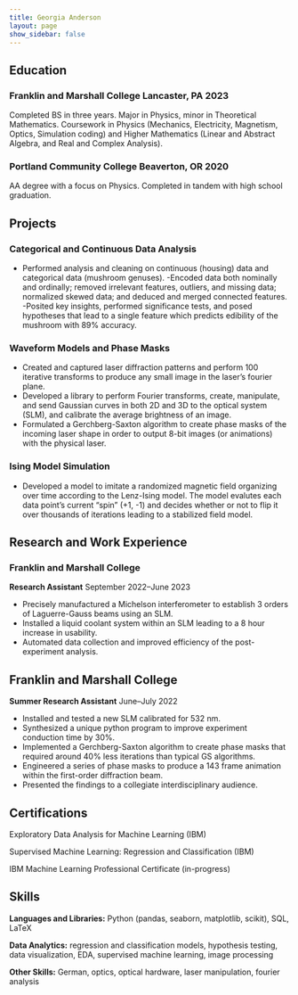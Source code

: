 ```yaml
---
title: Georgia Anderson
layout: page
show_sidebar: false
---
```


## Education


### Franklin and Marshall College   				           Lancaster, PA 2023 
Completed BS in three years.
Major in Physics, minor in Theoretical Mathematics.
Coursework in Physics (Mechanics, Electricity, Magnetism, Optics, Simulation coding) and Higher Mathematics (Linear and Abstract Algebra, and Real and Complex Analysis).

### Portland Community College					         Beaverton, OR 2020
AA degree with a focus on Physics. 
Completed in tandem with high school graduation.  


## Projects

### Categorical and Continuous Data Analysis
- Performed analysis and cleaning on  continuous (housing) data and categorical data (mushroom genuses).
-Encoded data both nominally and ordinally; removed irrelevant features, outliers, and missing data; normalized skewed data; and deduced and merged connected features.
-Posited key insights, performed significance tests, and posed hypotheses that lead to a single feature which predicts edibility of the mushroom with 89% accuracy.

### Waveform Models and Phase Masks
- Created and captured laser diffraction patterns and perform 100 iterative transforms to produce any small image in the laser’s fourier plane.
- Developed a library to perform Fourier transforms, create, manipulate, and send Gaussian curves in both 2D and 3D to the optical system (SLM), and calibrate the average brightness of an image.
- Formulated a Gerchberg-Saxton algorithm to create phase masks of the incoming laser shape in order to output 8-bit images (or animations) with the physical laser.

### Ising Model Simulation
- Developed a model to imitate a randomized magnetic field organizing over time according to the Lenz-Ising model.  The model evalutes each data point’s current “spin” (+1, -1) and decides whether or not to flip it over thousands of iterations leading to a stabilized field model.


## Research and Work Experience

### Franklin and Marshall College
**Research Assistant**		                 	       September 2022–June 2023
- Precisely manufactured a Michelson interferometer to establish  3 orders of Laguerre-Gauss beams using an SLM.
- Installed a liquid coolant system within an SLM leading to a 8 hour increase in usability.
- Automated data collection and improved efficiency of the post-experiment analysis.

## Franklin and Marshall College
**Summer Research Assistant**    	 		      June–July 2022
- Installed and tested a new SLM calibrated for 532 nm.
- Synthesized a unique python program to improve experiment conduction time by 30%.
- Implemented a Gerchberg-Saxton algorithm to create phase masks that required  around 40% less iterations than typical GS algorithms.
- Engineered a series of phase masks to produce a 143 frame animation within the first-order diffraction beam.
- Presented the findings to a collegiate interdisciplinary audience.


## Certifications


Exploratory Data Analysis for Machine Learning (IBM)

Supervised Machine Learning: Regression and Classification (IBM)

IBM Machine Learning Professional Certificate (in-progress)


## Skills


**Languages and Libraries:** Python (pandas, seaborn, matplotlib, scikit), SQL, LaTeX

**Data Analytics:** regression and classification models, hypothesis testing, data visualization, EDA, supervised machine learning, image processing

**Other Skills:** German, optics, optical hardware, laser manipulation, fourier analysis

